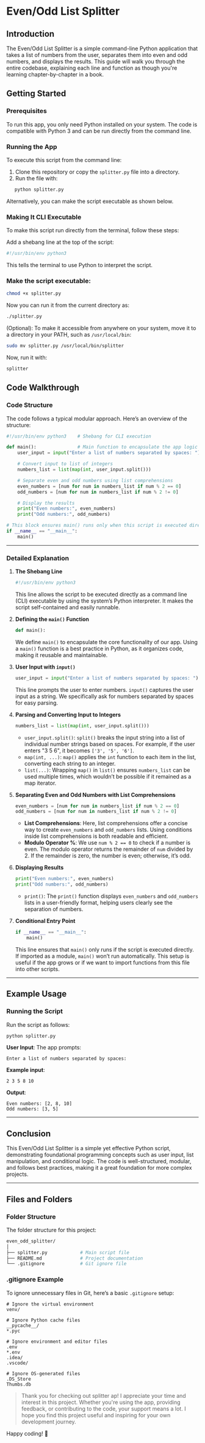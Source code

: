 # Even/Odd List Splitter

## Introduction

The Even/Odd List Splitter is a simple command-line Python application that takes a list of numbers from the user, separates them into even and odd numbers, and displays the results. This guide will walk you through the entire codebase, explaining each line and function as though you're learning chapter-by-chapter in a book.

## Getting Started

### Prerequisites

To run this app, you only need Python installed on your system. The code is compatible with Python 3 and can be run directly from the command line.

### Running the App

To execute this script from the command line:

1. Clone this repository or copy the `splitter.py` file into a directory.
2. Run the file with:

```bash
   python splitter.py
```

Alternatively, you can make the script executable as shown below.

### Making It CLI Executable

To make this script run directly from the terminal, follow these steps:

Add a shebang line at the top of the script:

```python
#!/usr/bin/env python3
```

This tells the terminal to use Python to interpret the script.

### Make the script executable:

```bash
chmod +x splitter.py
```

Now you can run it from the current directory as:

```bash
./splitter.py
```

(Optional): To make it accessible from anywhere on your system, move it to a directory in your PATH, such as `/usr/local/bin`:

```bash
sudo mv splitter.py /usr/local/bin/splitter
```

Now, run it with:

```bash
splitter
```

## Code Walkthrough

### Code Structure

The code follows a typical modular approach. Here’s an overview of the structure:

```python
#!/usr/bin/env python3    # Shebang for CLI execution

def main():               # Main function to encapsulate the app logic
    user_input = input("Enter a list of numbers separated by spaces: ")

    # Convert input to list of integers
    numbers_list = list(map(int, user_input.split()))

    # Separate even and odd numbers using list comprehensions
    even_numbers = [num for num in numbers_list if num % 2 == 0]
    odd_numbers = [num for num in numbers_list if num % 2 != 0]

    # Display the results
    print("Even numbers:", even_numbers)
    print("Odd numbers:", odd_numbers)

# This block ensures main() runs only when this script is executed directly
if __name__ == "__main__":
    main()
```

---

### Detailed Explanation

1. **The Shebang Line**

   ```python
   #!/usr/bin/env python3
   ```

   This line allows the script to be executed directly as a command line (CLI) executable by using the system’s Python interpreter. It makes the script self-contained and easily runnable.

2. **Defining the `main()` Function**

   ```python
   def main():
   ```

   We define `main()` to encapsulate the core functionality of our app. Using a `main()` function is a best practice in Python, as it organizes code, making it reusable and maintainable.

3. **User Input with `input()`**

   ```python
   user_input = input("Enter a list of numbers separated by spaces: ")
   ```

   This line prompts the user to enter numbers. `input()` captures the user input as a string. We specifically ask for numbers separated by spaces for easy parsing.

4. **Parsing and Converting Input to Integers**

   ```python
   numbers_list = list(map(int, user_input.split()))
   ```

   - `user_input.split()`: `split()` breaks the input string into a list of individual number strings based on spaces. For example, if the user enters "3 5 6", it becomes `['3', '5', '6']`.
   - `map(int, ...)`: `map()` applies the `int` function to each item in the list, converting each string to an integer.
   - `list(...)`: Wrapping `map()` in `list()` ensures `numbers_list` can be used multiple times, which wouldn’t be possible if it remained as a map iterator.

5. **Separating Even and Odd Numbers with List Comprehensions**

   ```python
   even_numbers = [num for num in numbers_list if num % 2 == 0]
   odd_numbers = [num for num in numbers_list if num % 2 != 0]
   ```

   - **List Comprehensions**: Here, list comprehensions offer a concise way to create `even_numbers` and `odd_numbers` lists. Using conditions inside list comprehensions is both readable and efficient.
   - **Modulo Operator %**: We use `num % 2 == 0` to check if a number is even. The modulo operator returns the remainder of `num` divided by 2. If the remainder is zero, the number is even; otherwise, it’s odd.

6. **Displaying Results**

   ```python
   print("Even numbers:", even_numbers)
   print("Odd numbers:", odd_numbers)
   ```

   - `print()`: The `print()` function displays `even_numbers` and `odd_numbers` lists in a user-friendly format, helping users clearly see the separation of numbers.

7. **Conditional Entry Point**
   ```python
   if __name__ == "__main__":
       main()
   ```
   This line ensures that `main()` only runs if the script is executed directly. If imported as a module, `main()` won’t run automatically. This setup is useful if the app grows or if we want to import functions from this file into other scripts.

---

## Example Usage

### Running the Script

Run the script as follows:

```bash
python splitter.py
```

**User Input**: The app prompts:

```plaintext
Enter a list of numbers separated by spaces:
```

**Example input**:

```plaintext
2 3 5 8 10
```

**Output**:

```plaintext
Even numbers: [2, 8, 10]
Odd numbers: [3, 5]
```

---

## Conclusion

This Even/Odd List Splitter is a simple yet effective Python script, demonstrating foundational programming concepts such as user input, list manipulation, and conditional logic. The code is well-structured, modular, and follows best practices, making it a great foundation for more complex projects.

---

## Files and Folders

### Folder Structure

The folder structure for this project:

```bash
even_odd_splitter/
│
├── splitter.py            # Main script file
├── README.md              # Project documentation
└── .gitignore             # Git ignore file
```

### .gitignore Example

To ignore unnecessary files in Git, here’s a basic `.gitignore` setup:

```plaintext
# Ignore the virtual environment
venv/

# Ignore Python cache files
__pycache__/
*.pyc

# Ignore environment and editor files
.env
*.env
.idea/
.vscode/

# Ignore OS-generated files
.DS_Store
Thumbs.db
```

> Thank you for checking out splitter ap! I appreciate your time and interest in this project. Whether you're using the app, providing feedback, or contributing to the code, your support means a lot. I hope you find this project useful and inspiring for your own development journey.

Happy coding! 🙂
